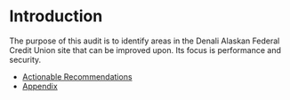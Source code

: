 Introduction
=======

The purpose of this audit is to identify areas in the Denali Alaskan Federal Credit Union site that can be improved upon. Its focus is performance and security.

* [Actionable Recommendations](actionable_recommendations.md)
* [Appendix](appendix.md)